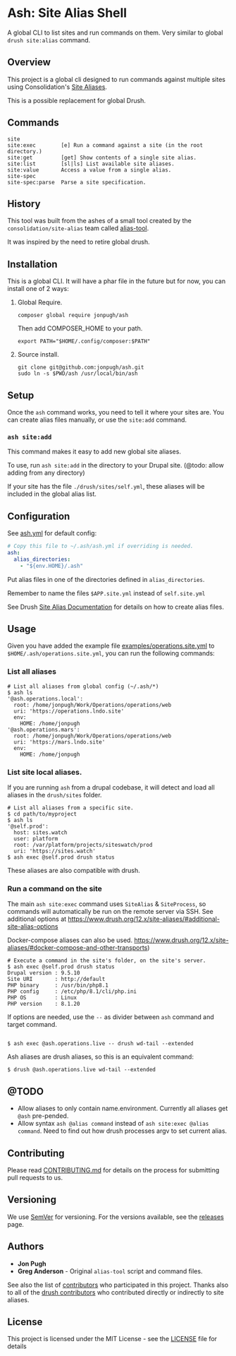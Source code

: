 # Ash: Site Alias Shell

A global CLI to list sites and run commands on them. Very similar to global `drush site:alias` command. 

## Overview

This project is a global cli designed to run commands against multiple sites using Consolidation's [Site Aliases](https://github.com/consolidation/site-alias).

This is a possible replacement for global Drush.

## Commands

```
site
site:exec        [e] Run a command against a site (in the root directory.)
site:get         [get] Show contents of a single site alias.
site:list        [sl|ls] List available site aliases.
site:value       Access a value from a single alias.
site-spec
site-spec:parse  Parse a site specification.
```

## History

This tool was built from the ashes of a small tool created by the `consolidation/site-alias` team called [alias-tool](https://github.com/consolidation/site-alias/blob/3.0.1/alias-tool).

It was inspired by the need to retire global drush.

## Installation

This is a global CLI. It will have a phar file in the future but for now, you can install one of 2 ways:

1. Global Require.

    ```
    composer global require jonpugh/ash
    ```
   Then add COMPOSER_HOME to your path.

    ```
    export PATH="$HOME/.config/composer:$PATH"
    ```

2. Source install.

    ```
    git clone git@github.com:jonpugh/ash.git
    sudo ln -s $PWD/ash /usr/local/bin/ash
    ```

## Setup

Once the `ash` command works, you need to tell it where your sites are. You can create alias files manually, or use the `site:add` command.

### `ash site:add`

This command makes it easy to add new global site aliases.

To use, run `ash site:add` in the directory to your Drupal site. (@todo: allow adding from any directory)

If your site has the file `./drush/sites/self.yml`, these aliases will be included in the global alias list.

## Configuration

See [ash.yml](ash.yml) for default config:

```yaml
# Copy this file to ~/.ash/ash.yml if overriding is needed.
ash:
  alias_directories:
    - "${env.HOME}/.ash"
```

Put alias files in one of the directories defined in `alias_directories`.

Remember to name the files `$APP.site.yml` instead of `self.site.yml`

See Drush [Site Alias Documentation](https://www.drush.org/12.x/site-aliases/) for details on how to create alias files.


## Usage

Given you have added the example file [examples/operations.site.yml](./examples/operations.site.yml) to `$HOME/.ash/operations.site.yml`, you can run the following commands:

### List all aliases

```shell
# List all aliases from global config (~/.ash/*)
$ ash ls
'@ash.operations.local':
  root: /home/jonpugh/Work/Operations/operations/web
  uri: 'https://operations.lndo.site'
  env:
    HOME: /home/jonpugh
'@ash.operations.mars':
  root: /home/jonpugh/Work/Operations/operations/web
  uri: 'https://mars.lndo.site'
  env:
    HOME: /home/jonpugh
```

### List site local aliases.

If you are running `ash` from a drupal codebase, it will detect and load all aliases in the `drush/sites` folder.


```shell
# List all aliases from a specific site.
$ cd path/to/myproject
$ ash ls
'@self.prod':
  host: sites.watch
  user: platform
  root: /var/platform/projects/siteswatch/prod
  uri: 'https://sites.watch'
$ ash exec @self.prod drush status
```

These aliases are also compatible with drush.

### Run a command on the site

The main `ash site:exec` command uses `SiteAlias` & `SiteProcess`, so commands will automatically be run on the remote server via SSH. See additional options at https://www.drush.org/12.x/site-aliases/#additional-site-alias-options

Docker-compose aliases can also be used. https://www.drush.org/12.x/site-aliases/#docker-compose-and-other-transports) 

```shell
# Execute a command in the site's folder, on the site's server.
$ ash exec @self.prod drush status
Drupal version : 9.5.10                                                     
Site URI       : http://default                                              
PHP binary     : /usr/bin/php8.1                                             
PHP config     : /etc/php/8.1/cli/php.ini                                    
PHP OS         : Linux                                                       
PHP version    : 8.1.20                                               
```
If options are needed, use the `--` as divider between `ash` command and target command.
```shell

$ ash exec @ash.operations.live -- drush wd-tail --extended
```
Ash aliases are drush aliases, so this is an equivalent command:
```shell 
$ drush @ash.operations.live wd-tail --extended

```

## @TODO

- Allow aliases to only contain name.environment. Currently all aliases get `@ash` pre-pended.
- Allow syntax `ash @alias command` instead of `ash site:exec @alias command`. Need to find out how drush processes argv to set current alias.

## Contributing

Please read [CONTRIBUTING.md](CONTRIBUTING.md) for details on the process for submitting pull requests to us.

## Versioning

We use [SemVer](http://semver.org/) for versioning. For the versions available, see the [releases](https://github.com/consolidation/site-alias/releases) page.

## Authors

* **Jon Pugh**
* **Greg Anderson** - Original `alias-tool` script and command files.

See also the list of [contributors](https://github.com/jonpugh/ash/contributors) who participated in this project. Thanks also to all of the [drush contributors](https://github.com/drush-ops/drush/contributors) who contributed directly or indirectly to site aliases.

## License

This project is licensed under the MIT License - see the [LICENSE](LICENSE) file for details
